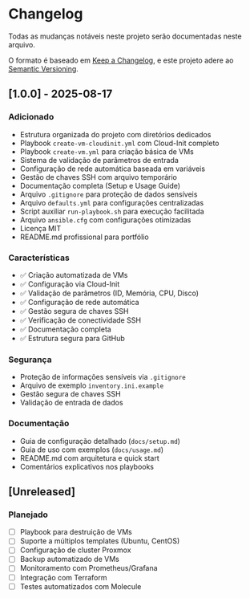 # Changelog

Todas as mudanças notáveis neste projeto serão documentadas neste arquivo.

O formato é baseado em [Keep a Changelog](https://keepachangelog.com/pt-BR/1.0.0/),
e este projeto adere ao [Semantic Versioning](https://semver.org/lang/pt-BR/spec/v2.0.0.html).

## [1.0.0] - 2025-08-17

### Adicionado
- Estrutura organizada do projeto com diretórios dedicados
- Playbook `create-vm-cloudinit.yml` com Cloud-Init completo
- Playbook `create-vm.yml` para criação básica de VMs
- Sistema de validação de parâmetros de entrada
- Configuração de rede automática baseada em variáveis
- Gestão de chaves SSH com arquivo temporário
- Documentação completa (Setup e Usage Guide)
- Arquivo `.gitignore` para proteção de dados sensíveis
- Arquivo `defaults.yml` para configurações centralizadas
- Script auxiliar `run-playbook.sh` para execução facilitada
- Arquivo `ansible.cfg` com configurações otimizadas
- Licença MIT
- README.md profissional para portfólio

### Características
- ✅ Criação automatizada de VMs
- ✅ Configuração via Cloud-Init
- ✅ Validação de parâmetros (ID, Memória, CPU, Disco)
- ✅ Configuração de rede automática
- ✅ Gestão segura de chaves SSH
- ✅ Verificação de conectividade SSH
- ✅ Documentação completa
- ✅ Estrutura segura para GitHub

### Segurança
- Proteção de informações sensíveis via `.gitignore`
- Arquivo de exemplo `inventory.ini.example`
- Gestão segura de chaves SSH
- Validação de entrada de dados

### Documentação
- Guia de configuração detalhado (`docs/setup.md`)
- Guia de uso com exemplos (`docs/usage.md`)
- README.md com arquitetura e quick start
- Comentários explicativos nos playbooks

## [Unreleased]

### Planejado
- [ ] Playbook para destruição de VMs
- [ ] Suporte a múltiplos templates (Ubuntu, CentOS)
- [ ] Configuração de cluster Proxmox
- [ ] Backup automatizado de VMs
- [ ] Monitoramento com Prometheus/Grafana
- [ ] Integração com Terraform
- [ ] Testes automatizados com Molecule
